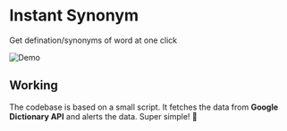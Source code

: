 # Instant Synonym

Get defination/synonyms of word at one click

![Demo](./src/assets/demo.gif)

## Working

The codebase is based on a small script. It fetches the data from **Google Dictionary API** and alerts the data. Super simple! 🚀
